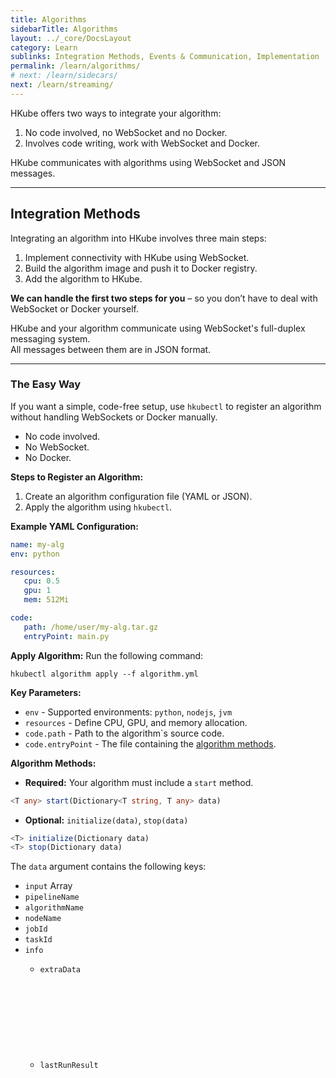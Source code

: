 ```yaml
---
title: Algorithms
sidebarTitle: Algorithms
layout: ../_core/DocsLayout
category: Learn
sublinks: Integration Methods, Events & Communication, Implementation
permalink: /learn/algorithms/
# next: /learn/sidecars/
next: /learn/streaming/
---
```


HKube offers two ways to integrate your algorithm:

1. No code involved, no WebSocket and no Docker.  
2. Involves code writing, work with WebSocket and Docker.

HKube communicates with algorithms using WebSocket and JSON messages.

---
## Integration Methods

Integrating an algorithm into HKube involves three main steps:  
1) Implement connectivity with HKube using WebSocket.  
2) Build the algorithm image and push it to Docker registry.  
3) Add the algorithm to HKube.

**We can handle the first two steps for you** – so you don’t have to deal with WebSocket or Docker yourself.

HKube and your algorithm communicate using WebSocket's full-duplex messaging system.  
All messages between them are in JSON format.

---
### The Easy Way
If you want a simple, code-free setup, use `hkubectl` to register an algorithm without handling WebSockets or Docker manually. 
- No code involved.  
- No WebSocket.  
- No Docker.  

**Steps to Register an Algorithm:**
1. Create an algorithm configuration file (YAML or JSON).
2. Apply the algorithm using `hkubectl`.

**Example YAML Configuration:**
```yaml
name: my-alg
env: python

resources:
   cpu: 0.5
   gpu: 1
   mem: 512Mi

code:
   path: /home/user/my-alg.tar.gz
   entryPoint: main.py
```

**Apply Algorithm:**
Run the following command:
```console
hkubectl algorithm apply --f algorithm.yml
```

**Key Parameters:**

* `env` - Supported environments: `python`, `nodejs`, `jvm`
* `resources` - Define CPU, GPU, and memory allocation.
* `code.path` - Path to the algorithm`s source code.
* `code.entryPoint` - The file containing the [algorithm methods](#algorithm-methods).

**Algorithm Methods:**

* **Required:** Your algorithm must include a `start` method.
```typescript
<T any> start(Dictionary<T string, T any> data)
```
* **Optional:** `initialize(data)`, `stop(data)`
```typescript
<T> initialize(Dictionary data)
<T> stop(Dictionary data)
```

The `data` argument contains the following keys:

* `input` Array <Any>
* `pipelineName` <String>
* `algorithmName` <String>
* `nodeName` <String>
* `jobId` <String>
* `taskId` <String>
* `info` <Object>
   * `extraData` <Object>
   * `lastRunResult` <Object>

#### Tracking Your Algorithm’s Status
If the response contains a `buildId`, it means a build was triggered. You can monitor its progress: [Build Status](http://petstore.swagger.io/?url=https://raw.githubusercontent.com/kube-HPC/hkube/master/core/api-server/api/rest-api/swagger.json#/Webhooks/get_webhooks_status__jobId_)

You can do the same using our [API](http://petstore.swagger.io/?url=https://raw.githubusercontent.com/kube-HPC/hkube/master/core/api-server/api/rest-api/swagger.json#/StoreAlgorithms/post_store_algorithms)

---
### The Long Way
- Code involves.
- Use WebSocket.
- Use Docker.

---
## Events & Communication
This section explains the events exchanged between HKube and your algorithm, and Sub-Pipelines.

### Events From HKube to Algorithm

These events are sent from HKube to your algorithm.

* [Initialize](#event-initialize)
* [Start](#event-start)
* [Stop](#event-stop)
* [Exit](#event-exit)
* [SubPipelineStarted](#event-subpipelinestarted)
* [SubPipelineError](#event-subpipelineerror)
* [SubPipelineDone](#event-subpipelinedone)
* [SubPipelineStopped](#event-subpipelinestopped)

**Example Event Format:**
```json
{
   "command": "<string>", // one of the above
   "data": "<Object>"
}
```

#### Event: initialize

This is the first event sent to the algorithm when a task starts.

```json
{
   "command": "initialize",
   "data": {
       "input": ["str", 512, false, {"foo":"bar"}]
   }
}
```
> data includes an input array, same input as written in the [descriptor](../input/)

#### Event: start

Invokes the algorithm task.

```json
{
   "command": "start"
}
```

> This event includes no data

#### Event: stop

Sends a request to stop the algorithm task.

```json
{
   "command": "stop"
}
```

#### Event: exit

Event invoked before taking the algorithm container down. As best practice, when invoked make the process running the algorithm exit.

```json
{
   "command": "exit"
}
```

#### Event: subPipelineStarted

Event to inform algorithm that sub pipeline (Raw or Stored) has started

```json
{
   "command": "subPipelineStarted",
   "data": {
       "subPipelineId": "<alg-subPipeline-internal-id>"
   }
}
```

> The "subPipelineId" property holds the sub pipeline internal Id in algorithm (as given in startRawSubPipeline/startStoredSubPipeline events).

#### Event: subPipelineError

Event to inform algorithm that sub pipeline (Raw or Stored) has failed.

```json
{
   "command": "subPipelineError",
   "data": {
       "subPipelineId": "<alg-subPipeline-internal-id>"
       "error": "error-message"
   }
}
```

* The "subPipelineId" property holds the sub pipeline internal Id in algorithm (as given in startRawSubPipeline/startStoredSubPipeline events).
* The "error" property holds the error message text from the sub pipeline.

#### Event: subPipelineDone

Event to inform algorithm that sub pipeline (Raw or Stored) has completed successfully.

```json
{
   "command": "subPipelineDone",
   "data": {
       "subPipelineId": "<alg-subPipeline-internal-id>"
       "response": ["array", "of", "subpipeline", "output", "values"]
   }
}
```

* The "subPipelineId" property holds the sub pipeline internal Id in algorithm (as given in startRawSubPipeline/startStoredSubPipeline events), as the algorithm may start several sub-pipelines.
* The "response" property holds the sub pipeline output array.

#### Event: subPipelineStopped

Event to inform algorithm that sub pipeline has stopped

```json
{
   "command": "subPiplineStopped",
   "data": {
       "subPipelineId": "<alg-subPipeline-internal-id>",
       "reason": "<stopping-reason>"
   }
}
```

* The "subPipelineId" property holds the sub pipeline internal Id in algorithm (as given in startRawSubPipeline/startStoredSubPipeline events).
* The "reason" property holds the reason for stopping the sub pipeline.

---
### Events From Algorithm to HKube


These events are sent from algorithm to HKube.

* [initialized](#event-initialized)
* [started](#event-started)
* [stopped](#event-stopped)
* [done](#event-done)
* [progress](#event-progress)
* [errorMessage](#event-errormessage)

**Example Event Format:**
```json
{
   "command": "<string>", // one of the above
   "data": "<Any>",
   "error": "<Object>" {
      "code": "<string>",
      "message": "<string>",
      "details": "<string>"
   }
}
```

#### Event: initialized

Response event after initialization completes.  

```json
{
   "command": "initialized"
}
```

#### Event: started

Response event after start complete.  

```json
{
   "command": "started"
}
```

#### Event: stopped

Response event after stop complete.  

```json
{
   "command": "stopped"
}
```

#### Event: done

Sent when the algorithm completes its task.

```json
{
   "command": "done"
}
```

#### Event: progress

If you want to report progress about your algorithm, send this event.

```json
{
   "command": "progress",
   "data": "optional extra details"
}
```

#### Event: errorMessage

Sent if an error occurs.

```json
{
   "command": "errorMessage",
   "error": {
      "code": "<YOUR_CODE>",
      "message": "<YOUR_MESSAGE>",
      "details": "<YOUR_DETAILS>"
   }
}
```

---
### Sub-Pipelines
You can trigger and manage sub-pipelines directly from your algorithm.

* [startRawSubPipeline](#event-startrawsubpipeline)
* [startStoredSubPipeline](#event-startstoredsubpipeline)
* [stopSubPipeline](#event-stopsubpipeline)
* [startSpan](#event-startspan)
* [finishSpan](#event-finishspan)

#### Event: startRawSubPipeline

If you want to start a Raw sub-pipeline from your algorithm, use this event.

```json
{
   "command": "startRawSubPipeline",
   "data": {
        "subPipeline": {
            "name": "<sub-pipeline-name>",
            "nodes": [
                {
                    "nodeName": "<first-node-name>",
                    "algorithmName": "<alg-name>",
                    "input":    ["@flowInput.data"]
                }
            ],
            "options": {
            },
            "webhooks": {
            },
            "flowInput": {
               "data": ["array", "of", "subpipeline", "input", "values"]
            }
        },
        "subPipelineId": "<alg-subPipeline-internal-id>",
   }
}
```

* The "subPipeline" object gives a standard raw full description of the requested sub pipeline.
* The "input" field value of the first node should be ["@flowInput.data"]
* This input is taken from "flowInput", where you plant your subpipeline input in the "data" field.
* The "subPipelineId" property holds sub pipeline internal Id in algorithm (as the algorithm may start several sub-pipelines).

#### Event: startStoredSubPipeline

If you want to start a Stored sub-pipeline from your algorithm, use this event.

```json
{
   "command": "startStoredSubPipeline",
   "data": {
        "subPipeline": {
            "name": "<stored-sub-pipeline-name>",
            "flowInput": {
               "data": ["array", "of", "subpipeline", "input", "values"]
            }
        },
        "subPipelineId": "<alg-subPipeline-internal-id>",
   }
}
```

* The "subPipeline" object gives a standard stored description of the requested sub pipeline (name and optionally flowInput, options, webhooks).
* This input is taken from "flowInput", where you plant your subpipeline input in the "data" field.
* The "subPipelineId" property holds sub pipeline internal Id in algorithm (as the algorithm may start several sub-pipelines).

#### Event: stopSubPipeline

If you want to stop a sub-pipeline (Raw or Stored) from your algorithm, use this event.

```json
{
   "command": "stopSubPipeline",
   "data": {
        "subPipelineId": "<alg-subPipeline-internal-id>",
        "reason": "<reason>",
   }
}
```

* The "subPipelineId" property holds sub pipeline internal Id in algorithm.
* The "reason" property enables to put a textual reason for stopping the subpipeline.

#### Event: startspan

To start a tracer span, use this event:

```json
{
   "command": "startSpan",
   "data": {
      "name": "<span-name>", 
      "tags": {
         "<key1>": <value1>,
         "<key2>": <value2>,
         ...         
      }
   }
}
```

* The "name" property is the span name, as displayed in the Jaeger.
* The optional "tags" object may include more properties to be added to span's tags (in addition to default tags).
* Note: you can nest multiple spans: startSpan 1, startSpan 2, but then need to finish then in reverse order: finishSpan 2, finishSpan 1.

#### Event: finishspan

To finish the last opened tracer span, use this event:

```json
{
   "command": "finishSpan",
   "data": {
      "tags": {
         "<key1>": <value1>,
         "<key2>": <value2>,
         ...         
      },
      "error": "<error-text>"
   }
}
```

* The optional "tags" object may include more properties to be added to span's tags when finished.
* The optional "error" property is error message (or object with "message" property, e.g. exception).
* Note: in case of algorithm error, remember to send finishSpan to all started spans (in reverse order) before sending errorMessage - [Handle Errors](../algorithms/#handle-errors)

---
## Implementation

HKube communicates with your algorithm via WebSocket (native WebSocket or socketio).  
This tutorial explains how to create a websocket client that works with HKube.
You can implement the websocket client in any language (PR are welcomed).

* [Connect](#connect)
* [Handle Events](#handle-events)
  * [Initialize](#initialize)
  * [Start](#start)
  * [Stop](#stop)
* [Reconnect](#reconnect)
* [Handle Errors](#handle-errors)
* [Send Event](#send-event)

### Connect

The first thing your algorithm should do is create a WebSocket client that connects to: **ws://localhost:3000**.

```hkube-tabs
# { "hkube": true, "schema": "connect" }
```

### Handle Events

Here we are registering to events from HKube.  
Each event has a specific handler, as described below.

```hkube-tabs
# { "hkube": true, "schema": "handle-messages" }
```

#### Initialize

The initialize event is the first event that HKube sends to your algorithm.  
The payload of this event includes the pipeline data and the input for your algorithm.  
You need to store the input in a local variable for later use.  
> same input as written in the [descriptor](../learn/input/)

```hkube-tabs
# { "hkube": true, "schema": "handle-messages-initialize" }
```

#### Start

The start event is the second event that HKube sends to your algorithm.  
As you can see, at the first step of this handler you need to tell HKube that your algorithm has started.  
Then you let the algorithm do it's work and finally you send the done event with the algorithm result.

```hkube-tabs
# { "hkube": true, "schema": "handle-messages-start" }
```

#### Stop

HKube will send this event to your algorithm only if stop request was made by HKube users.

```hkube-tabs
# { "hkube": true, "schema": "handle-messages-stop" }
```

### Reconnect

Web Sockets are not auto reconnect, so it's important that you will handle connection lose.   

```hkube-tabs
# { "hkube": true, "schema": "reconnect" }
```

### Handle Errors

It’s recommended to catch and report errors in your algorithm to HKube.  

```hkube-tabs
# { "hkube": true, "schema": "handle-errors" }
```

### Send Event

This is a simple handler for send response back to HKube.

```hkube-tabs
# { "hkube": true, "schema": "send-event" }
```

---
### Monitoring Metrics
If your algorithm uses TensorFlow, you can generate metrics for visualization in TensorBoard. HKube supports this by allowing you to store TensorBoard-compatible logs, which can later be viewed in a dedicated dashboard.
**How It Works:**

1. **Write Metrics:** In your algorithm code, save TensorBoard metrics to the directory specified by the environment variable `ALGO_METRICS_DIR`.
2. **View Metrics:** Upon request, HKube can start a TensorBoard web server to display and compare different algorithm runs.

**Running TensorBoard:**
To launch TensorBoard in HKube, use the 'board' API in the HKube spec. This will start a web server where you can visualize and analyze the recorded metrics.
